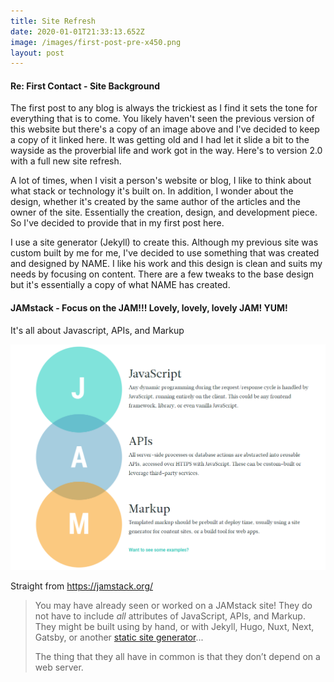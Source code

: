 ```yaml
---
title: Site Refresh
date: 2020-01-01T21:33:13.652Z
image: /images/first-post-pre-x450.png
layout: post
---
```

#### Re: First Contact - Site Background

The first post to any blog is always the trickiest as I find it sets the tone for everything that is to come. You likely haven't seen the previous version of this website but there's a copy of an image above and I've decided to keep a copy of it linked here. It was getting old and I had let it slide a bit to the wayside as the proverbial life and work got in the way. Here's to version 2.0 with a full new site refresh.

A lot of times, when I visit a person's website or blog, I like to think about what stack or technology it's built on. In addition, I wonder about the design, whether it's created by the same author of the articles and the owner of the site. Essentially the creation, design, and development piece. So I've decided to provide that in my first post here.

I use a site generator (Jekyll) to create this. Although my previous site was custom built by me for me, I've decided to use something that was created and designed by NAME. I like his work and this design is clean and suits my needs by focusing on content. There are a few tweaks to the base design but it's essentially a copy of what NAME has created.

#### JAMstack - Focus on the JAM!!! Lovely, lovely, lovely JAM! YUM!

It's all about Javascript, APIs, and Markup

![jams](/images/jamstack.png "JAMstack")

Straight from <https://jamstack.org/>

> You may have already seen or worked on a JAMstack site! They do not have to include *all* attributes of JavaScript, APIs, and Markup. They might be built using by hand, or with Jekyll, Hugo, Nuxt, Next, Gatsby, or another [static site generator](https://www.staticgen.com/)...
>
> The thing that they all have in common is that they don’t depend on a web server.
